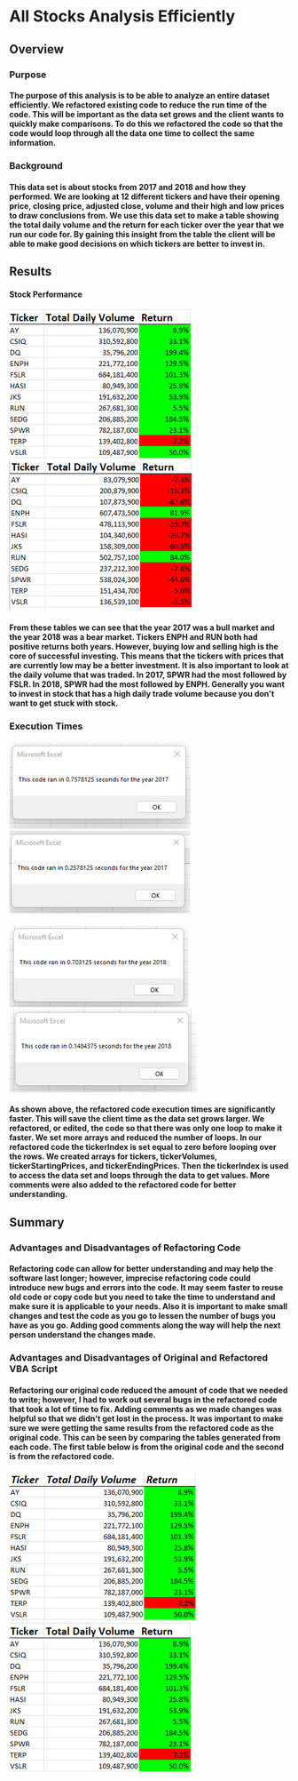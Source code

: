 # All Stocks Analysis Efficiently

## Overview

### Purpose

#### The purpose of this analysis is to be able to analyze an entire dataset efficiently. We refactored existing code to reduce the run time of the code. This will be important as the data set grows and the client wants to quickly make comparisons. To do this we refactored the code so that the code would loop through all the data one time to collect the same information.

### Background

#### This data set is about stocks from 2017 and 2018 and how they performed. We are looking at 12 different tickers and have their opening price, closing price, adjusted close, volume and their high and low prices to draw conclusions from. We use this data set to make a table showing the total daily volume and the return for each ticker over the year that we run our code for. By gaining this insight from the table the client will be able to make good decisions on which tickers are better to invest in.

## Results

#### Stock Performance

#### ![](Resources/TableASAR2017.png) ![](Resources/TableASAR2018.png)
#### From these tables we can see that the year 2017 was a bull market and the year 2018 was a bear market. Tickers ENPH and RUN both had positive returns both years. However, buying low and selling high is the core of successful investing. This means that the tickers with prices that are currently low may be a better investment. It is also important to look at the daily volume that was traded. In 2017, SPWR had the most followed by FSLR. In 2018, SPWR had the most followed by ENPH. Generally you want to invest in stock that has a high daily trade volume because you don't want to get stuck with stock. 

### Execution Times

#### ![](Resources/AllStocksAnalysis2017.png)  ![](Resources/VBA_Challenge_2017.png.png)
#### ![](Resources/AllStocksAnalysis2018.png)  ![](Resources/VBA_Challenge_2018.png.png)
 
#### As shown above, the refactored code execution times are significantly faster. This will save the client time as the data set grows larger. We refactored, or edited, the code so that there was only one loop to make it faster. We set more arrays and reduced the number of loops. In our refactored code the tickerIndex is set equal to zero before looping over the rows. We created arrays for tickers, tickerVolumes, tickerStartingPrices, and tickerEndingPrices. Then the tickerIndex is used to access the data set and loops through the data to get values. More comments were also added to the refactored code for better understanding.

## Summary

### Advantages and Disadvantages of Refactoring Code

#### Refactoring code can allow for better understanding and may help the software last longer; however, imprecise refactoring code could introduce new bugs and errors into the code. It may seem faster to reuse old code or copy code but you need to take the time to understand and make sure it is applicable to your needs. Also it is important to make small changes and test the code as you go to lessen the number of bugs you have as you go. Adding good comments along the way will help the next person understand the changes made.

### Advantages and Disadvantages of Original and Refactored VBA Script

#### Refactoring our original code reduced the amount of code that we needed to write; however, I had to work out several bugs in the refactored code that took a lot of time to fix. Adding comments as we made changes was helpful so that we didn't get lost in the process. It was important to make sure we were getting the same results from the refactored code as the original code. This can be seen by comparing the tables generated from each code. The first table below is from the original code and the second is from the refactored code.
#### ![](Resources/TableASA2017.png) ![](Resources/TableASAR2017.png)

